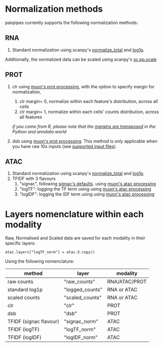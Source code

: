 Normalization methods
=======================


panpipes currently supports the following normalization methods:

## RNA

1. Standard normalization using scanpy's [normalize_total](https://scanpy.readthedocs.io/en/stable/generated/scanpy.pp.normalize_total.html) and [log1p](https://scanpy.readthedocs.io/en/stable/generated/scanpy.pp.log1p.html).

Additionally, the normalized data can be scaled using scanpy's [sc.pp.scale](https://scanpy.readthedocs.io/en/stable/generated/scanpy.pp.scale.html)

## PROT

1. clr using [muon's prot processing](https://muon.readthedocs.io/en/latest/api/generated/muon.prot.pp.html), with the option to specify margin for normalization,
   1. clr margin= 0, normalize within each feature's distribution, across all cells
   2. clr margin= 1, normalize within each cells' counts distribution, across all features
   
    *if you come from R, please note that the [margins are transposed](https://images.hindustantimes.com/rf/image_size_630x354/HT/p2/2017/09/21/Pictures/_78c6a162-9e94-11e7-9c3b-8e901839ece0.JPG) in the Python and anndata world*

2. dsb using [muon's prot processing](https://muon.readthedocs.io/en/latest/api/generated/muon.prot.pp.html). This method is only applicable when you have raw 10x inputs (see [supported input files](https://panpipes-pipelines.readthedocs.io/en/latest/usage/setup_for_qc_mm.html#supported-input-filetypes)).

## ATAC

1. Standard normalization using scanpy's [normalize_total]() and [log1p](). 
2. TFIDF with 3 flavours
   1. "signac", following [signac's defaults](https://stuartlab.org/signac/articles/pbmc_vignette#normalization-and-linear-dimensional-reduction).
    using [muon's atac processing](https://muon.readthedocs.io/en/latest/api/generated/muon.atac.pp.tfidf.html#muon.atac.pp.tfidf) 
   2. "logTF": logging the TF term using using [muon's atac processing](https://muon.readthedocs.io/en/latest/api/generated/muon.atac.pp.tfidf.html#muon.atac.pp.tfidf) 
   3. "logIDF": logging the IDF term using using [muon's atac processing](https://muon.readthedocs.io/en/latest/api/generated/muon.atac.pp.tfidf.html#muon.atac.pp.tfidf) 



Layers nomenclature within each modality
============================

Raw, Normalised and Scaled data are saved for each modality in their specific layers:

    atac.layers["logTF_norm"] = atac.X.copy()

Using the following nomenclature:

| method                 | layer           | modality      |
| ---------------------- | --------------- | ------------- |
| raw counts             | "raw_counts"    | RNA/ATAC/PROT |
| standard log1p         | "logged_counts" | RNA or ATAC   |
| scaled counts          | "scaled_counts" | RNA or ATAC   |
| clr                    | "clr"           | PROT          |
| dsb                    | "dsb"           | PROT          |
| TFIDF (signac flavour) | "signac_norm"   | ATAC          |
| TFIDF (logTF)          | "logTF_norm"    | ATAC          |
| TFIDF (logIDF)         | "logIDF_norm"   | ATAC          |




